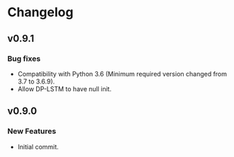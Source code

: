 # Changelog

## v0.9.1
### Bug fixes
* Compatibility with Python 3.6 (Minimum required version changed from 3.7 to 3.6.9).
* Allow DP-LSTM to have null init.

## v0.9.0
### New Features
* Initial commit.
